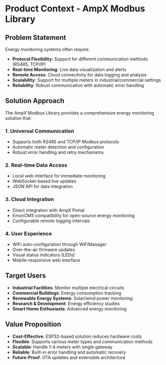 # Product Context - AmpX Modbus Library

## Problem Statement
Energy monitoring systems often require:
- **Protocol Flexibility**: Support for different communication methods (RS485, TCP/IP)
- **Real-time Monitoring**: Live data visualization and alerts
- **Remote Access**: Cloud connectivity for data logging and analysis
- **Scalability**: Support for multiple meters in industrial/commercial settings
- **Reliability**: Robust communication with automatic error handling

## Solution Approach
The AmpX Modbus Library provides a comprehensive energy monitoring solution that:

### 1. **Universal Communication**
- Supports both RS485 and TCP/IP Modbus protocols
- Automatic meter detection and configuration
- Robust error handling and retry mechanisms

### 2. **Real-time Data Access**
- Local web interface for immediate monitoring
- WebSocket-based live updates
- JSON API for data integration

### 3. **Cloud Integration**
- Direct integration with AmpX Portal
- EmonCMS compatibility for open-source energy monitoring
- Configurable remote logging intervals

### 4. **User Experience**
- WiFi auto-configuration through WiFiManager
- Over-the-air firmware updates
- Visual status indicators (LEDs)
- Mobile-responsive web interface

## Target Users
- **Industrial Facilities**: Monitor multiple electrical circuits
- **Commercial Buildings**: Energy consumption tracking
- **Renewable Energy Systems**: Solar/wind power monitoring
- **Research & Development**: Energy efficiency studies
- **Smart Home Enthusiasts**: Advanced energy monitoring

## Value Proposition
- **Cost-Effective**: ESP32-based solution reduces hardware costs
- **Flexible**: Supports various meter types and communication methods
- **Scalable**: Handle 1-4 meters with single gateway
- **Reliable**: Built-in error handling and automatic recovery
- **Future-Proof**: OTA updates and extensible architecture
